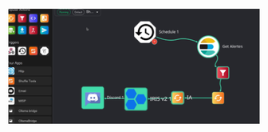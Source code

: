 ![image alt](https://github.com/haggarahmat/SOC-DISTRIBUTED-BVMT/blob/bb9039d719bee9a4d5411619dd8e73cf8a987937/Capture%20d%E2%80%99%C3%A9cran%202025-08-13%20171809.png)

